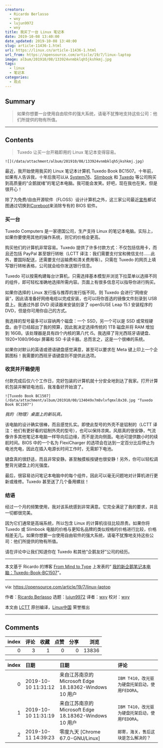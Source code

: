 ```yaml
---
creators:
  - Ricardo Berlasso
  - wxy
  - lujun9972
  - wxy
title: 我买了一台 Linux 笔记本
date: 2019-10-08 13:40:00
date_updated: 2019-10-08 13:40:00
slug: article-11436-1.html
url: https://linux.cn/article-11436-1.html
url_from: https://opensource.com/article/19/7/linux-laptop
image: album/201910/08/133924vnmbklqh5jkshkmj.jpg
tags:
  - linux
  - 笔记本
categories:
  - 观点
---
```


## Summary

> 如果你想要一台使用自由软件的强大系统，请毫不犹豫地支持这些公司：他们所提供的物有所值。

***

<!-- more -->

## Contents

> 
> Tuxedo 让买一台开箱即用的 Linux 笔记本变得容易。
> 
> 
> 

`![](/data/attachment/album/201910/08/133924vnmbklqh5jkshkmj.jpg)`

最近，我开始使用我买的 Linux 笔记本计算机 Tuxedo Book BC1507。十年前，如果有人告诉我，十年后我可以从 [System76](https://system76.com/)、[Slimbook](https://slimbook.es/en/) 和 [Tuxedo](https://www.tuxedocomputers.com/) 等公司购买到高质量的“企鹅就绪”的笔记本电脑。我可能会发笑。好吧，现在我也在笑，但是很开心！

除了为免费/自由开源软件（FLOSS）设计计算机之外，这三家公司最近[宣布](https://www.tuxedocomputers.com/en/Infos/News/Tuxedo-Computers-stands-for-Free-Software-and-Security-.tuxedo)都试图通过切换到[Coreboot](https://coreboot.org/)来消除专有的 BIOS 软件。

### 买一台

Tuxedo Computers 是一家德国公司，生产支持 Linux 的笔记本电脑。实际上，如果你要使用其他的操作系统，则它的价格会更高。

购买他们的计算机非常容易。Tuxedo 提供了许多付款方式：不仅包括信用卡，而且还包括 PayPal 甚至银行转帐（LCTT 译注：我们需要支付宝和微信支付……此外，要国际配送，还需要支付运输费和清关费用等）。只需在 Tuxedo 的网页上填写银行转帐表格，公司就会给你发送银行信息。

Tuxedo 可以按需构建每台计算机，只需选择基本模型并浏览下拉菜单以选择不同的组件，即可轻松准确地选择所需内容。页面上有很多信息可以指导你进行购买。

如果你选择的 Linux 发行版与推荐的发行版不同，则 Tuxedo 会进行“网络安装”，因此请准备好网络电缆以完成安装，也可以将你首选的镜像文件刻录到 USB 盘上。我通过外部 DVD 阅读器来安装刻录了 openSUSE Leap 15.1 安装程序的 DVD，但是你可用你自己的方式。

我选择的型号最多可以容纳两个磁盘：一个 SSD，另一个可以是 SSD 或常规硬盘。由于已经超出了我的预算，因此我决定选择传统的 1TB 磁盘并将 RAM 增加到 16GB。该处理器是具有四个内核的第八代 i5。我选择了背光西班牙语键盘、1920×1080/96dpi 屏幕和 SD 卡读卡器。总而言之，这是一个很棒的系统。

如果你对默认的英语或德语键盘感觉满意，甚至可以要求在 Meta 键上印上一个企鹅图标！我需要的西班牙语键盘则不提供此选项。

### 收货并开箱使用

付款完成后仅六个工作日，完好包装的计算机就十分安全地到达了我家。打开计算机包装并解锁电池后，我准备好开始浪了。

`![Tuxedo Book BC1507](/data/attachment/album/201910/08/134049x7m8vlvfqmxl8x38.jpg "Tuxedo Book BC1507")`

*我的（物理）桌面上的新玩具。*

该电脑的设计确实很棒，而且感觉扎实。即使此型号的外壳不是铝制的（LCTT 译注：他们有更好看的铝制外壳的型号），也可以保持凉爽。风扇真的很安静，气流像许多其他笔记本电脑一样导向后边缘，而不是流向侧面。电池可提供数小时的续航时间。BIOS 中的一个名为 FlexiCharger 的选项会在达到一定百分比后停止为电池充电，因此在插入电源长时间工作时，无需卸下电池。

键盘真的很舒适，而且非常安静。甚至触摸板按键也很安静！另外，你可以轻松调整背光键盘上的光强度。

最后，很容易访问笔记本电脑中的每个组件，因此可以毫无问题地对计算机进行更新或维修。Tuxedo 甚至送了几个备用螺丝！

### 结语

经过一个月的频繁使用，我对该系统感到非常满意。它完全满足了我的要求，并且一切都很完美。

因为它们通常是高端系统，所以包含 Linux 的计算机往往比较昂贵。如果你将 Tuxedo 或 Slimbook 电脑的价格与更知名品牌的类似规格的价格进行比较，价格相差无几。如果你想要一台使用自由软件的强大系统，请毫不犹豫地支持这些公司：他们所提供的物有所值。

请在评论中让我们知道你在 Tuxedo 和其他“企鹅友好”公司的经历。

---

本文基于 Ricardo 的博客 [From Mind to Type](https://frommindtotype.wordpress.com/) 上发表的“ [我的新企鹅笔记本电脑：Tuxedo-Book-BC1507](https://frommindtotype.wordpress.com/2019/06/17/my-new-penguin-ready-laptop-tuxedo-book-bc1507/)”。

---

via: <https://opensource.com/article/19/7/linux-laptop>

作者：[Ricardo Berlasso](https://opensource.com/users/rgb-es) 选题：[lujun9972](https://github.com/lujun9972) 译者：[wxy](https://github.com/wxy) 校对：[wxy](https://github.com/wxy)

本文由 [LCTT](https://github.com/LCTT/TranslateProject) 原创编译，[Linux中国](https://linux.cn/) 荣誉推出

***

## Comments


|   index |   评论 |   收藏 |   点赞 |   分享 |   浏览 |
|--------:|-------:|-------:|-------:|-------:|-------:|
|       0 |      3 |      1 |      0 |      0 |  13836 |

|   index | 日期                | 日期                                                   | 评论                                           |
|--------:|:--------------------|:-------------------------------------------------------|:-----------------------------------------------|
|       0 | 2019-10-10 11:31:12 | 来自江苏南京的 Microsoft Edge 18.18362-Windows 10 用户 | `IBM T410，改光驱为硬盘托架启动，使用FEDORA。` |
|       1 | 2019-10-10 11:31:19 | 来自江苏南京的 Microsoft Edge 18.18362-Windows 10 用户 | `IBM T410，改光驱为硬盘托架启动，使用FEDORA。` |
|       2 | 2019-10-11 14:39:23 | 零度九天 [Chrome 67.0-GNU/Linux]                       | `邮寄，海关，售后这块是怎么解决的？`           |

